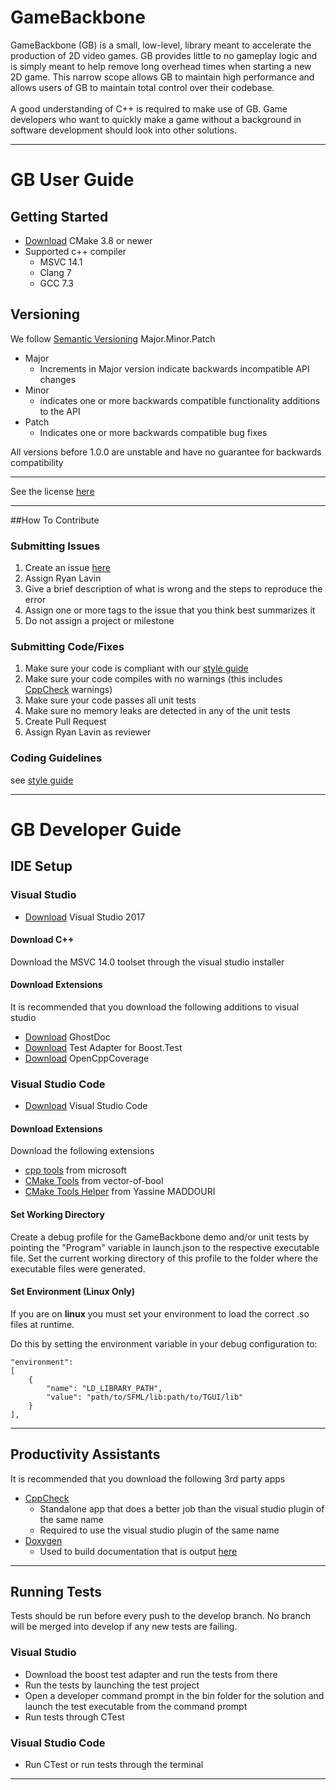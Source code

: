 # GameBackbone
GameBackbone (GB) is a small, low-level, library meant to accelerate the
production of 2D video games. GB provides little to no gameplay logic and is
simply meant to help remove long overhead times when starting a new 2D game.
This narrow scope allows GB to maintain high performance and allows users of
GB to maintain total control over their codebase.
<br>
<br>
A good understanding of C++ is required to make use of GB. Game developers
who want to quickly make a game without a background in software development
should look into other solutions.

***


# GB User Guide

## Getting Started
* [Download](https://cmake.org/download/) CMake 3.8 or newer
* Supported c++ compiler
  * MSVC 14.1
  * Clang 7
  * GCC 7.3


## Versioning
We follow [Semantic Versioning](http://semver.org/spec/v2.0.0.html)
Major.Minor.Patch
* Major
  - Increments in Major version indicate backwards incompatible API changes
* Minor
  - indicates one or more backwards compatible functionality additions to the API
* Patch
  - Indicates one or more backwards compatible bug fixes

All versions before 1.0.0 are unstable and have no guarantee for backwards compatibility

***


See the license [here](https://github.com/lavinrp/GameBackbone/blob/master/LICENSE.txt)

***

##How To Contribute

### Submitting Issues
1. Create an issue [here](https://github.com/lavinrp/GameBackbone/issues)
2. Assign Ryan Lavin
3. Give a brief description of what is wrong and the steps to reproduce the error
4. Assign one or more tags to the issue that you think best summarizes it
5. Do not assign a project or milestone

### Submitting Code/Fixes
1. Make sure your code is compliant with our [style guide](https://github.com/lavinrp/GameBackbone/blob/master/StyleGuide.txt)
2. Make sure your code compiles with no warnings (this includes [CppCheck](http://cppcheck.sourceforge.net/) warnings)
3. Make sure your code passes all unit tests
4. Make sure no memory leaks are detected in any of the unit tests
5. Create Pull Request
6. Assign Ryan Lavin as reviewer

### Coding Guidelines

see [style guide](https://github.com/lavinrp/GameBackbone/blob/master/StyleGuide.txt)

***
# GB Developer Guide

## IDE Setup
### Visual Studio
* [Download](https://visualstudio.microsoft.com/downloads/) Visual Studio 2017

#### Download C++
Download the MSVC 14.0 toolset through the visual studio installer

#### Download Extensions 
It is recommended that you download the following additions to visual studio
* [Download](https://marketplace.visualstudio.com/items?itemName=sergeb.GhostDoc) GhostDoc
* [Download](https://marketplace.visualstudio.com/items?itemName=VisualCPPTeam.TestAdapterforBoostTest) Test Adapter for Boost.Test
* [Download](https://marketplace.visualstudio.com/items?itemName=OpenCppCoverage.OpenCppCoveragePlugin) OpenCppCoverage

### Visual Studio Code
* [Download](https://code.visualstudio.com/) Visual Studio Code

#### Download Extensions
Download the following extensions
* [cpp tools](https://marketplace.visualstudio.com/items?itemName=ms-vscode.cpptools) from microsoft
* [CMake Tools](https://marketplace.visualstudio.com/items?itemName=vector-of-bool.cmake-tools) from vector-of-bool
* [CMake Tools Helper](https://marketplace.visualstudio.com/items?itemName=maddouri.cmake-tools-helper) from Yassine MADDOURI

#### Set Working Directory

Create a debug profile for the GameBackbone demo and/or unit tests by pointing the "Program" variable in launch.json to the respective executable file.
Set the current working directory of this profile to the folder where the executable files were generated.

#### Set Environment (Linux Only)

If you are on **linux** you must set your environment to load the correct .so files at runtime. 

Do this by setting the environment variable in your debug configuration to:

    "environment": 
    [
	    {
	        "name": "LD_LIBRARY_PATH",
	        "value": "path/to/SFML/lib:path/to/TGUI/lib"
	    }
    ],

***
## Productivity Assistants
It is recommended that you download the following 3rd party apps
* [CppCheck](http://cppcheck.sourceforge.net/)
  - Standalone app that does a better job than the visual studio plugin of the same name
  - Required to use the visual studio plugin of the same name
* [Doxygen](http://www.stack.nl/~dimitri/doxygen/index.html)
  - Used to build documentation that is output [here](https://lavinrp.github.io/GameBackbone/)

***
## Running Tests
Tests should be run before every push to the develop branch. No branch will be merged into develop if any new tests are failing.

### Visual Studio
* Download the boost test adapter and run the tests from there
* Run the tests by launching the test project
* Open a developer command prompt in the bin folder for the solution and launch the test executable from the command prompt
* Run tests through CTest
### Visual Studio Code
* Run CTest or run tests through the terminal
***
